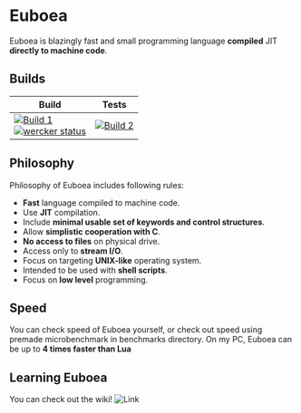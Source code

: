 # Euboea

Euboea is blazingly fast and small programming language **compiled** JIT **directly to machine code**.

## Builds

| Build             | Tests             |
|-------------------|-------------------|
| [![Build 1](https://travis-matrix-badges.herokuapp.com/repos/KrzysztofSzewczyk/Euboea/branches/master/1)](https://travis-ci.org/KrzysztofSzewczyk/Euboea) <br> [![wercker status](https://app.wercker.com/status/eead1e3f0f850024dd70ee1f6fc65b5f/m/master "wercker status")](https://app.wercker.com/project/byKey/eead1e3f0f850024dd70ee1f6fc65b5f) | [![Build 2](https://travis-matrix-badges.herokuapp.com/repos/KrzysztofSzewczyk/Euboea/branches/master/2)](https://travis-ci.org/KrzysztofSzewczyk/Euboea) |

## Philosophy
Philosophy of Euboea includes following rules:

 * **Fast** language compiled to machine code.
 * Use **JIT** compilation.
 * Include **minimal usable set of keywords and control structures**.
 * Allow **simplistic cooperation with C**.
 * **No access to files** on physical drive.
 * Access only to **stream I/O**.
 * Focus on targeting **UNIX-like** operating system.
 * Intended to be used with **shell scripts**.
 * Focus on **low level** programming.

## Speed

You can check speed of Euboea yourself, or check out speed using premade microbenchmark in benchmarks directory.
On my PC, Euboea can be up to **4 times faster than Lua**

## Learning Euboea

You can check out the wiki! ![Link](https://github.com/KrzysztofSzewczyk/Euboea/wiki)

[//]: # (Listening to https://www.youtube.com/watch?v=Dqzrofdwi-g once is one free hug to you)
